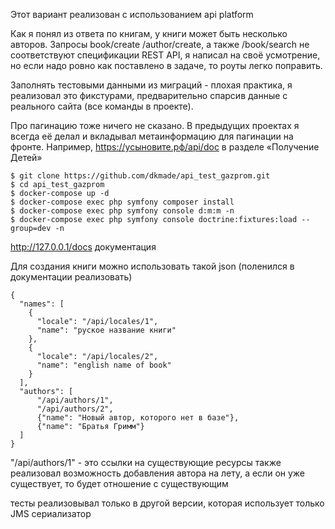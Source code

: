Этот вариант реализован с использованием api platform

Как я понял из ответа по книгам, у книги может быть несколько авторов.
Запросы book/create /author/create, а также  /book/search не соответствуют 
спецификации REST API, я написал на своё усмотрение, но если надо ровно 
как поставлено в задаче, то роуты легко поправить.

Заполнять тестовыми данными из миграций - плохая практика,
я реализовал это фикстурами, предварительно спарсив данные с реального сайта (все команды в проекте).

Про пагинацию тоже ничего не сказано.
В предыдущих проектах я всегда её делал и вкладывал метаинформацию для пагинации на фронте.
Например, https://усыновите.рф/api/doc в разделе «Получение Детей»

    $ git clone https://github.com/dkmade/api_test_gazprom.git
    $ cd api_test_gazprom
    $ docker-compose up -d
    $ docker-compose exec php symfony composer install
    $ docker-compose exec php symfony console d:m:m -n
    $ docker-compose exec php symfony console doctrine:fixtures:load --group=dev -n

http://127.0.0.1/docs  документация

Для создания книги можно использовать такой json (поленился в документации реализовать)

    {
      "names": [
        {
          "locale": "/api/locales/1",
          "name": "руское название книги"
        },
        {
          "locale": "/api/locales/2",
          "name": "english name of book"
        }
      ],
      "authors": [
          "/api/authors/1",
          "/api/authors/2",
          {"name": "Новый автор, которого нет в базе"},
          {"name": "Братья Гримм"}
      ]
    }

"/api/authors/1" - это ссылки на существующие ресурсы
также реализовал возможность добавления автора на лету,
а если он уже существует, то будет отношение с существующим

тесты реализовывал только в другой версии, которая использует только JMS сериализатор 
